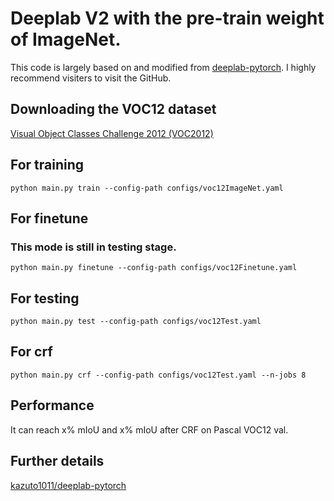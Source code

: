# Deeplab V2 with the pre-train weight of ImageNet.
This code is largely based on and modified from [deeplab-pytorch](https://github.com/kazuto1011/deeplab-pytorch). I highly recommend visiters to visit the GitHub.

## Downloading the VOC12 dataset
[Visual Object Classes Challenge 2012 (VOC2012)](http://host.robots.ox.ac.uk/pascal/VOC/voc2012/)


## For training

```
python main.py train --config-path configs/voc12ImageNet.yaml
```

## For finetune
### This mode is still in testing stage.
```
python main.py finetune --config-path configs/voc12Finetune.yaml
```

## For testing

```
python main.py test --config-path configs/voc12Test.yaml
```

## For crf

```
python main.py crf --config-path configs/voc12Test.yaml --n-jobs 8
```

## Performance

It can reach x% mIoU and x% mIoU after CRF on Pascal VOC12 val.

## Further details

[kazuto1011/deeplab-pytorch](https://github.com/kazuto1011/deeplab-pytorch)

